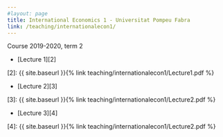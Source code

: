 ```yaml
---
#layout: page
title: International Economics 1 - Universitat Pompeu Fabra 
link: /teaching/internationalecon1/
---
```


Course 2019-2020, term 2



* [Lecture 1][2] 

[2]: {{ site.baseurl }}{% link teaching/internationalecon1/Lecture1.pdf %}

* [Lecture 2][3] 

[3]: {{ site.baseurl }}{% link teaching/internationalecon1/Lecture2.pdf %}

* [Lecture 3][4] 

[4]: {{ site.baseurl }}{% link teaching/internationalecon1/Lecture2.pdf %}
